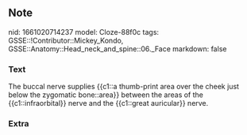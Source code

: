 ## Note
nid: 1661020714237
model: Cloze-88f0c
tags: GSSE::!Contributor::Mickey_Kondo, GSSE::Anatomy::Head_neck_and_spine::06._Face
markdown: false

### Text
The buccal nerve supplies {{c1::a thumb-print area over the cheek just below the zygomatic bone::area}} between the areas of the {{c1::infraorbital}} nerve and the {{c1::great auricular}} nerve.

### Extra

